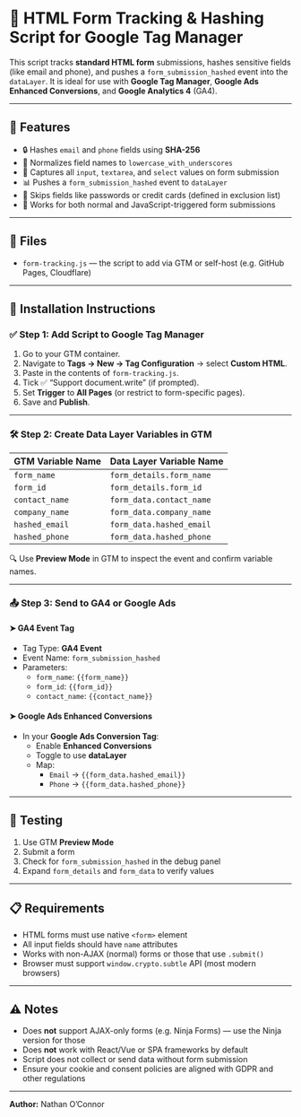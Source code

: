 
# 🧩 HTML Form Tracking & Hashing Script for Google Tag Manager

This script tracks **standard HTML form** submissions, hashes sensitive fields (like email and phone), and pushes a `form_submission_hashed` event into the `dataLayer`. It is ideal for use with **Google Tag Manager**, **Google Ads Enhanced Conversions**, and **Google Analytics 4** (GA4).

---

## 📌 Features

- 🔒 Hashes `email` and `phone` fields using **SHA-256**
- 🧼 Normalizes field names to `lowercase_with_underscores`
- 🔎 Captures all `input`, `textarea`, and `select` values on form submission
- 📊 Pushes a `form_submission_hashed` event to `dataLayer`
- 🚫 Skips fields like passwords or credit cards (defined in exclusion list)
- 🧠 Works for both normal and JavaScript-triggered form submissions

---

## 📂 Files

- `form-tracking.js` — the script to add via GTM or self-host (e.g. GitHub Pages, Cloudflare)

---

## 🚀 Installation Instructions

### ✅ Step 1: Add Script to Google Tag Manager

1. Go to your GTM container.
2. Navigate to **Tags → New → Tag Configuration** → select **Custom HTML**.
3. Paste in the contents of `form-tracking.js`.
4. Tick ✅ “Support document.write” (if prompted).
5. Set **Trigger** to **All Pages** (or restrict to form-specific pages).
6. Save and **Publish**.

---

### 🛠 Step 2: Create Data Layer Variables in GTM

| GTM Variable Name     | Data Layer Variable Name         |
|-----------------------|----------------------------------|
| `form_name`           | `form_details.form_name`         |
| `form_id`             | `form_details.form_id`           |
| `contact_name`        | `form_data.contact_name`         |
| `company_name`        | `form_data.company_name`         |
| `hashed_email`        | `form_data.hashed_email`         |
| `hashed_phone`        | `form_data.hashed_phone`         |

🔍 Use **Preview Mode** in GTM to inspect the event and confirm variable names.

---

### 📤 Step 3: Send to GA4 or Google Ads

#### ➤ GA4 Event Tag

- Tag Type: **GA4 Event**
- Event Name: `form_submission_hashed`
- Parameters:
  - `form_name`: `{{form_name}}`
  - `form_id`: `{{form_id}}`
  - `contact_name`: `{{contact_name}}`

#### ➤ Google Ads Enhanced Conversions

- In your **Google Ads Conversion Tag**:
  - Enable **Enhanced Conversions**
  - Toggle to use **dataLayer**
  - Map:
    - `Email` → `{{form_data.hashed_email}}`
    - `Phone` → `{{form_data.hashed_phone}}`

---

## 🧪 Testing

1. Use GTM **Preview Mode**
2. Submit a form
3. Check for `form_submission_hashed` in the debug panel
4. Expand `form_details` and `form_data` to verify values

---

## 📋 Requirements

- HTML forms must use native `<form>` element
- All input fields should have `name` attributes
- Works with non-AJAX (normal) forms or those that use `.submit()`
- Browser must support `window.crypto.subtle` API (most modern browsers)

---

## ⚠️ Notes

- Does **not** support AJAX-only forms (e.g. Ninja Forms) — use the Ninja version for those
- Does **not** work with React/Vue or SPA frameworks by default
- Script does not collect or send data without form submission
- Ensure your cookie and consent policies are aligned with GDPR and other regulations

---

**Author:** Nathan O’Connor
